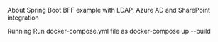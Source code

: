 About
Spring Boot BFF example with LDAP, Azure AD and SharePoint integration

Running
Run docker-compose.yml file as docker-compose up --build
